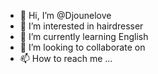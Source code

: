 - 👋 Hi, I’m @Djounelove
- 👀 I’m interested in hairdresser
- 🌱 I’m currently learning English
- 💞️ I’m looking to collaborate on 
- 📫 How to reach me ...

<!---
Djounelove/Djounelove is a ✨ special ✨ repository because its `README.md` (this file) appears on your GitHub profile.
You can click the Preview link to take a look at your changes.
--->
